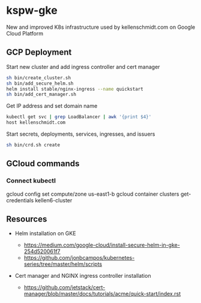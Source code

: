 # kspw-gke

New and improved K8s infrastructure used by kellenschmidt.com on Google Cloud Platform

## GCP Deployment

Start new cluster and add ingress controller and cert manager

```sh
sh bin/create_cluster.sh
sh bin/add_secure_helm.sh
helm install stable/nginx-ingress --name quickstart
sh bin/add_cert_manager.sh
```

Get IP address and set domain name

```sh
kubectl get svc | grep LoadBalancer | awk '{print $4}'
host kellenschmidt.com
```

Start secrets, deployments, services, ingresses, and issuers

```sh
sh bin/crd.sh create
```

## GCloud commands

### Connect kubectl

gcloud config set compute/zone us-east1-b
gcloud container clusters get-credentials kellen6-cluster

## Resources

- Helm installation on GKE
    - https://medium.com/google-cloud/install-secure-helm-in-gke-254d520061f7
    - https://github.com/jonbcampos/kubernetes-series/tree/master/helm/scripts

- Cert manager and NGINX ingress controller installation
    - https://github.com/jetstack/cert-manager/blob/master/docs/tutorials/acme/quick-start/index.rst

